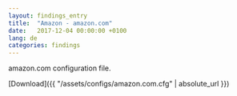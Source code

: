 ```yaml
---
layout: findings_entry
title:  "Amazon - amazon.com"
date:   2017-12-04 00:00:00 +0100
lang: de
categories: findings
---
```

amazon.com configuration file.

[Download]({{ "/assets/configs/amazon.com.cfg" | absolute_url }})

